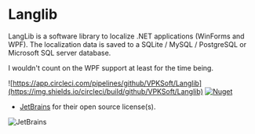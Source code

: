 # Langlib
LangLib is a software library to localize .NET applications (WinForms and WPF).  The localization data is saved to a SQLite / MySQL / PostgreSQL or Microsoft SQL server database.

I wouldn't count on the WPF support at least for the time being.

![https://app.circleci.com/pipelines/github/VPKSoft/Langlib](https://img.shields.io/circleci/build/github/VPKSoft/Langlib) [![Nuget](https://img.shields.io/nuget/v/VPKSoft.LangLib)](https://www.nuget.org/packages/VPKSoft.LangLib/)

* [JetBrains](https://www.jetbrains.com/?from=Langlib) for their open source license(s).

![JetBrains](http://www.vpksoft.net/site/External/JetBrains/jetbrains.svg)
